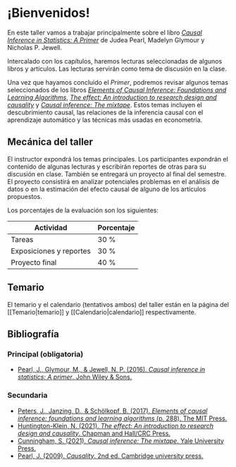 # ¡Bienvenidos!

En este taller vamos a trabajar principalmente sobre el libro [_Causal Inference in Statistics: A Primer_](http://bayes.cs.ucla.edu/PRIMER/) de Judea Pearl, Madelyn Glymour y Nicholas P. Jewell. 

Intercalado con los capítulos, haremos lecturas seleccionadas de algunos libros y artículos. Las lecturas servirán como tema de discusión en la clase.

Una vez que hayamos concluido el _Primer_, podremos revisar algunos temas seleccionados de los libros [_Elements of Causal Inference: Foundations and Learning Algorithms_](https://mitpress.mit.edu/books/elements-causal-inference), [_The effect: An introduction to research design and causality_](https://theeffectbook.net/index.html) y [_Causal inference: The mixtape_](https://mixtape.scunning.com/).  Estos temas incluyen el descubrimiento causal, las relaciones de la inferencia causal con el aprendizaje automático y las técnicas más usadas en econometría.

## Mecánica del taller

El instructor expondrá los temas principales. Los participantes expondrán el contenido de algunas lecturas y escribirán reportes de otras para su discusión en clase. También se entregará un proyecto al final del semestre. El proyecto consistirá en analizar potenciales problemas en el análisis de datos o en la estimación del efecto causal de alguno de los artículos propuestos.

Los porcentajes de la evaluación son los siguientes:


| Actividad 				|Porcentaje |
|---------------------------|-----------|
| Tareas    			 	| 30 %		|
| Exposiciones y reportes	| 30 % 		|
| Proyecto final 			| 40 %		|


## Temario

El temario y el calendario (tentativos ambos) del taller están en la página del [[Temario|temario]] y [[Calendario|calendario]] respectivamente.


## Bibliografía
### Principal (obligatoria)
- [Pearl, J., Glymour, M., & Jewell, N. P. (2016). _Causal inference in statistics: A primer_. John Wiley & Sons.](http://bayes.cs.ucla.edu/PRIMER/)


### Secundaria
- [Peters, J., Janzing, D., & Schölkopf, B. (2017). _Elements of causal inference: foundations and learning algorithms_ (p. 288). The MIT Press.](https://mitpress.mit.edu/books/elements-causal-inference)
- [Huntington-Klein, N. (2021). _The effect: An introduction to research design and causality_. Chapman and Hall/CRC Press.](https://theeffectbook.net/index.html)
- [Cunningham, S. (2021). _Causal inference: The mixtape_. Yale University Press.](https://mixtape.scunning.com/)
- [Pearl, J. (2009). _Causality_. 2nd ed. Cambridge university press.](http://bayes.cs.ucla.edu/BOOK-2K/)